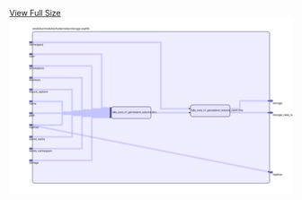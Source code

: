 [View Full Size](https://raw.githubusercontent.com/mingfang/terraform-k8s-modules/master/modules/kubernetes/storage-cephfs/diagram.svg?sanitize=true)<img src="diagram.svg"/>

